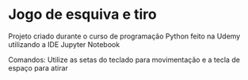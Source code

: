 # Jogo de esquiva e tiro
Projeto criado durante o curso de programação Python feito na Udemy utilizando a IDE Jupyter Notebook

Comandos:
Utilize as setas do teclado para movimentação e a tecla de espaço para atirar
